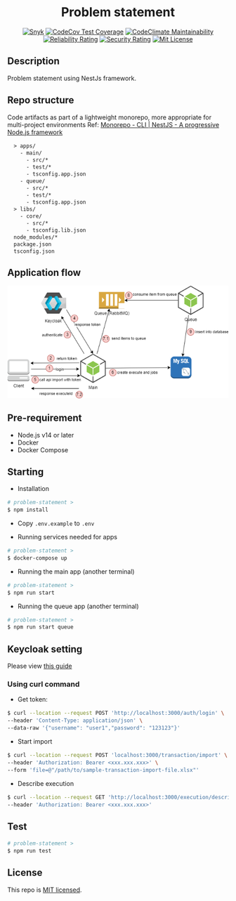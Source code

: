 <!--suppress HtmlDeprecatedAttribute -->
<div align="center">
  <h1>Problem statement</h1>
</div>

<p align="center">
<a href="https://snyk.io/test/github/liemlylac/problem-statement" target="_blank"><img src="https://snyk.io/test/github/liemlylac/problem-statement/badge.svg" alt="Snyk"></a>
<a href="https://codecov.io/gh/liemlylac/problem-statement" target="_blank"><img src="https://codecov.io/gh/liemlylac/problem-statement/branch/main/graph/badge.svg?token=4T4Z4W34XM" alt="CodeCov Test Coverage"/></a>
  <a href="https://codeclimate.com/github/liemlylac/problem-statement/maintainability" target="_blank"><img src="https://api.codeclimate.com/v1/badges/5f8a181fcb325362e232/maintainability" alt="CodeClimate Maintainability"></a>
  <a href="https://sonarcloud.io/summary/new_code?id=liemlylac_problem-statement" target="_blank"><img src="https://sonarcloud.io/api/project_badges/measure?project=liemlylac_problem-statement&metric=reliability_rating" alt="Reliability Rating"></a>
   <a href="https://sonarcloud.io/summary/new_code?id=liemlylac_problem-statement" target="_blank"><img src="https://sonarcloud.io/api/project_badges/measure?project=liemlylac_problem-statement&metric=security_rating" alt="Security Rating"></a>
  <a href="https://github.com/liemlylac/problem-statement/blob/main/LICENSE" target="_blank"><img src="https://img.shields.io/github/license/liemlylac/problem-statement" alt="Mit License"></a>
 </p>


## Description
Problem statement using NestJs framework.

## Repo structure
Code artifacts as part of a lightweight monorepo, more appropriate for multi-project environments
Ref: [Monorepo - CLI | NestJS - A progressive Node.js framework](https://docs.nestjs.com/cli/monorepo#monorepo-mode)
```
  > apps/
    - main/
      - src/*
      - test/*
      - tsconfig.app.json
    - queue/
      - src/*
      - test/*
      - tsconfig.app.json
  > libs/
    - core/
      - src/*
      - tsconfig.lib.json
  node_modules/*
  package.json
  tsconfig.json
```

## Application flow
![Application flow](sa.png)

## Pre-requirement
- Node.js v14 or later
- Docker
- Docker Compose

## Starting
- Installation
```bash
# problem-statement >
$ npm install
```
- Copy `.env.example` to `.env`

- Running services needed for apps
```bash
# problem-statement >
$ docker-compose up
```

- Running the main app (another terminal)
```bash
# problem-statement >
$ npm run start
```

- Running the queue app (another terminal)
```bash
# problem-statement >
$ npm run start queue
```

## Keycloak setting
Please view [this guide](apps/main/src/keycloak/README.md)
### Using curl command
- Get token:
```bash
$ curl --location --request POST 'http://localhost:3000/auth/login' \
--header 'Content-Type: application/json' \
--data-raw '{"username": "user1","password": "123123"}'
```
- Start import
```bash
$ curl --location --request POST 'localhost:3000/transaction/import' \
--header 'Authorization: Bearer <xxx.xxx.xxx>' \
--form 'file=@"/path/to/sample-transaction-import-file.xlsx"'
```

- Describe execution
```bash
$ curl --location --request GET 'http://localhost:3000/execution/describe/<execution-id-here>' \
--header 'Authorization: Bearer <xxx.xxx.xxx>'
```


## Test
```bash
# problem-statement >
$ npm run test
```

## License
This repo is [MIT licensed](LICENSE).
